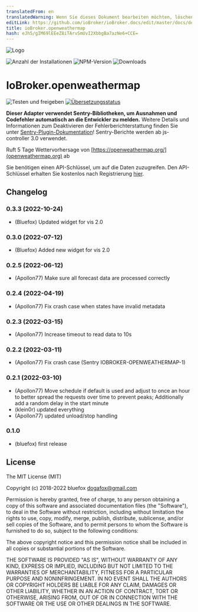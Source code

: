 ```yaml
---
translatedFrom: en
translatedWarning: Wenn Sie dieses Dokument bearbeiten möchten, löschen Sie bitte das Feld "translationsFrom". Andernfalls wird dieses Dokument automatisch erneut übersetzt
editLink: https://github.com/ioBroker/ioBroker.docs/edit/master/docs/de/adapterref/iobroker.openweathermap/README.md
title: ioBroker.openweathermap
hash: eJh5/gIM69lEEeZ8iTArvSmUvI2XbbgBa7azNe6+CCE=
---
```

![Logo](../../../en/adapterref/iobroker.openweathermap/admin/openweathermap.png)

![Anzahl der Installationen](http://iobroker.live/badges/openweathermap-stable.svg)
![NPM-Version](http://img.shields.io/npm/v/iobroker.openweathermap.svg)
![Downloads](https://img.shields.io/npm/dm/iobroker.openweathermap.svg)

# IoBroker.openweathermap
![Testen und freigeben](https://github.com/ioBroker/ioBroker.openweathermap/workflows/Test%20and%20Release/badge.svg) [![Übersetzungsstatus](https://weblate.iobroker.net/widgets/adapters/-/openweathermap/svg-badge.svg)](https://weblate.iobroker.net/engage/adapters/?utm_source=widget)

**Dieser Adapter verwendet Sentry-Bibliotheken, um Ausnahmen und Codefehler automatisch an die Entwickler zu melden.** Weitere Details und Informationen zum Deaktivieren der Fehlerberichterstattung finden Sie unter [Sentry-Plugin-Dokumentation](https://github.com/ioBroker/plugin-sentry#plugin-sentry)! Sentry-Berichte werden ab js-controller 3.0 verwendet.

Ruft 5 Tage Wettervorhersage von [https://openweathermap.org/](openweathermap.org) ab

Sie benötigen einen API-Schlüssel, um auf die Daten zuzugreifen. Den API-Schlüssel erhalten Sie kostenlos nach Registrierung [hier](https://home.openweathermap.org/api_keys).

<!--

### **IN ARBEIT** -->

## Changelog
### 0.3.3 (2022-10-24)
* (Bluefox) Updated widget for vis 2.0

### 0.3.0 (2022-07-12)
* (Bluefox) Added new widget for vis 2.0

### 0.2.5 (2022-06-12)
* (Apollon77) Make sure all forecast data are processed correctly

### 0.2.4 (2022-04-19)
* (Apollon77) Fix crash case when states have invalid metadata

### 0.2.3 (2022-03-15)
* (Apollon77) Increase timeout to read data to 10s

### 0.2.2 (2022-03-11)
* (Apollon77) Fix crash case (Sentry IOBROKER-OPENWEATHERMAP-1)

### 0.2.1 (2022-03-10)
* (Apollon77) Move schedule if default is used and adjust to once an hour to better spread the requests over time to prevent peaks; Additionally add a random delay in the start minute
* (klein0r) updated everything
* (Apollon77) updated unload/stop handling

### 0.1.0
* (bluefox) first release

## License

The MIT License (MIT)

Copyright (c) 2018-2022 bluefox <dogafox@gmail.com>

Permission is hereby granted, free of charge, to any person obtaining a copy
of this software and associated documentation files (the "Software"), to deal
in the Software without restriction, including without limitation the rights
to use, copy, modify, merge, publish, distribute, sublicense, and/or sell
copies of the Software, and to permit persons to whom the Software is
furnished to do so, subject to the following conditions:

The above copyright notice and this permission notice shall be included in all
copies or substantial portions of the Software.

THE SOFTWARE IS PROVIDED "AS IS", WITHOUT WARRANTY OF ANY KIND, EXPRESS OR
IMPLIED, INCLUDING BUT NOT LIMITED TO THE WARRANTIES OF MERCHANTABILITY,
FITNESS FOR A PARTICULAR PURPOSE AND NONINFRINGEMENT. IN NO EVENT SHALL THE
AUTHORS OR COPYRIGHT HOLDERS BE LIABLE FOR ANY CLAIM, DAMAGES OR OTHER
LIABILITY, WHETHER IN AN ACTION OF CONTRACT, TORT OR OTHERWISE, ARISING FROM,
OUT OF OR IN CONNECTION WITH THE SOFTWARE OR THE USE OR OTHER DEALINGS IN THE
SOFTWARE.